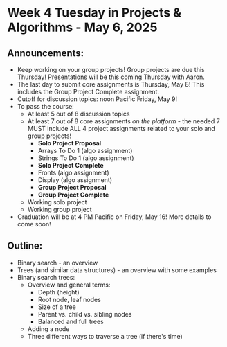 # Week 4 Tuesday in Projects & Algorithms - May 6, 2025

## Announcements:
- Keep working on your group projects!  Group projects are due this Thursday!  Presentations will be this coming Thursday with Aaron.
- The last day to submit core assignments is Thursday, May 8!  This includes the Group Project Complete assignment.
- Cutoff for discussion topics: noon Pacific Friday, May 9!
- To pass the course:
    - At least 5 out of 8 discussion topics
    - At least 7 out of 8 core assignments *on the platform* - the needed 7 MUST include ALL 4 project assignments related to your solo and group projects!
        - **Solo Project Proposal**
        - Arrays To Do 1 (algo assignment)
        - Strings To Do 1 (algo assignment)
        - **Solo Project Complete**
        - Fronts (algo assignment)
        - Display (algo assignment)
        - **Group Project Proposal**
        - **Group Project Complete**
    - Working solo project
    - Working group project
- Graduation will be at 4 PM Pacific on Friday, May 16!  More details to come soon!

## Outline:
- Binary search - an overview
- Trees (and similar data structures) - an overview with some examples
- Binary search trees:
    - Overview and general terms:
        - Depth (height)
        - Root node, leaf nodes
        - Size of a tree
        - Parent vs. child vs. sibling nodes
        - Balanced and full trees
    - Adding a node
    - Three different ways to traverse a tree (if there's time)
